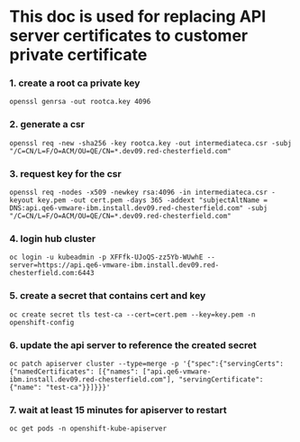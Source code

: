 ###
# This doc is used for replacing API server certificates to customer private certificate
###

### 1. create a root ca private key
`openssl genrsa -out rootca.key 4096`
### 2. generate a csr
`openssl req -new -sha256 -key rootca.key -out intermediateca.csr -subj "/C=CN/L=F/O=ACM/OU=QE/CN=*.dev09.red-chesterfield.com"`
### 3. request key for the csr
`openssl req -nodes -x509 -newkey rsa:4096 -in intermediateca.csr -keyout key.pem -out cert.pem -days 365 -addext "subjectAltName = DNS:api.qe6-vmware-ibm.install.dev09.red-chesterfield.com" -subj "/C=CN/L=F/O=ACM/OU=QE/CN=*.dev09.red-chesterfield.com"`

### 4. login hub cluster
`oc login -u kubeadmin -p XFFfk-UJoQS-zz5Yb-WUwhE --server=https://api.qe6-vmware-ibm.install.dev09.red-chesterfield.com:6443`
### 5. create a secret that contains cert and key
`oc create secret tls test-ca --cert=cert.pem --key=key.pem -n openshift-config`
### 6. update the api server to reference the created secret
`oc patch apiserver cluster --type=merge -p '{"spec":{"servingCerts": {"namedCertificates": [{"names": ["api.qe6-vmware-ibm.install.dev09.red-chesterfield.com"], "servingCertificate": {"name": "test-ca"}}]}}}'`
### 7. wait at least 15 minutes for apiserver to restart
`oc get pods -n openshift-kube-apiserver`
